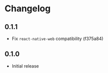 # Changelog

## 0.1.1

- Fix `react-native-web` compatibility (f375a84)

## 0.1.0

- Initial release
